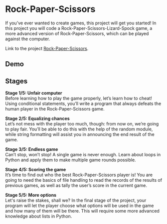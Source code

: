 # Rock-Paper-Scissors
If you’ve ever wanted to create games, this project will get you started! 
In this project you will code a Rock-Paper-Scissors-Lizard-Spock game, a more advanced version of Rock-Paper-Scissors, 
which can be played against the computer.

Link to the project [Rock-Paper-Scissors](https://hyperskill.org/projects/78).

## Demo

## Stages
**Stage 1/5: Unfair computer**\
Before learning how to play the game properly, let’s learn how to cheat! Using conditional statements, you’ll write a program that always defeats the human player in the Rock-Paper-Scissors game.

**Stage 2/5: Equalizing chances**\
Let’s not mess with the player too much, though: from now on, we’re going to play fair. You’ll be able to do this with the help of the random module, while string formatting will assist you in announcing the end result of the game.

**Stage 3/5: Endless game**\
Can’t stop, won’t stop! A single game is never enough. Learn about loops in Python and apply them to make multiple game rounds possible.

**Stage 4/5: Scoring the game**\
It’s time to find out who the best Rock-Paper-Scissors player is! You are going to need the basics of file handling to read the records of the results of previous games, as well as tally the user’s score in the current game.

**Stage 5/5: More options**\
Let's raise the stakes, shall we? In the final stage of the project, your program will let the player choose what options will be used in the game and how many of them will be there. This will require some more advanced knowledge about lists in Python.
